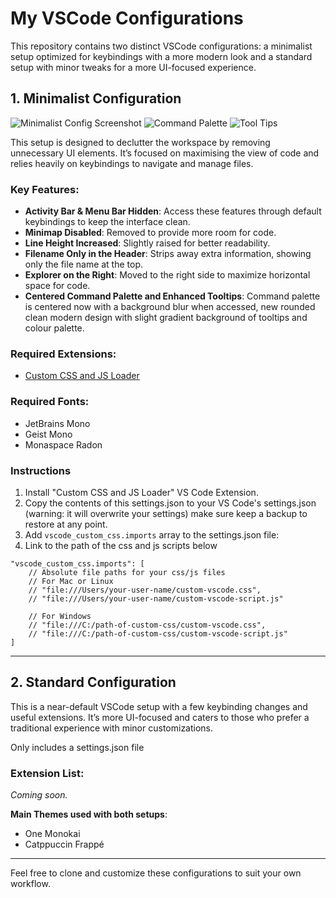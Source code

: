 # My VSCode Configurations

This repository contains two distinct VSCode configurations: a minimalist setup optimized for keybindings with a more modern look and a standard setup with minor tweaks for a more UI-focused experience.

## 1. Minimalist Configuration
![Minimalist Config Screenshot](https://github.com/user-attachments/assets/bc39a9f3-2dd3-4098-b928-4700278b8cdf)
![Command Palette](https://github.com/user-attachments/assets/b59b5de7-23fa-4936-a3e7-f61a7996eb34)
![Tool Tips](https://github.com/user-attachments/assets/a507c5ec-f644-482d-b0e2-568bc5a240f8)

This setup is designed to declutter the workspace by removing unnecessary UI elements. It’s focused on maximising the view of code and relies heavily on keybindings to navigate and manage files.

### Key Features:
- **Activity Bar & Menu Bar Hidden**: Access these features through default keybindings to keep the interface clean.
- **Minimap Disabled**: Removed to provide more room for code.
- **Line Height Increased**: Slightly raised for better readability.
- **Filename Only in the Header**: Strips away extra information, showing only the file name at the top.
- **Explorer on the Right**: Moved to the right side to maximize horizontal space for code.
- **Centered Command Palette and Enhanced Tooltips**: Command palette is centered now with a background blur when accessed, new rounded clean modern design with slight gradient background of tooltips and colour palette.



### Required Extensions:
- [Custom CSS and JS Loader](https://marketplace.visualstudio.com/items?itemName=be5invis.vscode-custom-css)

### Required Fonts:
- JetBrains Mono
- Geist Mono
- Monaspace Radon


### Instructions

1. Install "Custom CSS and JS Loader" VS Code Extension.
2. Copy the contents of this settings.json to your VS Code's settings.json (warning: it will overwrite your settings) make sure keep a backup to restore at any point.
3. Add `vscode_custom_css.imports` array to the settings.json file:
4. Link to the path of the css and js scripts below
```
"vscode_custom_css.imports": [
    // Absolute file paths for your css/js files
    // For Mac or Linux
    // "file:///Users/your-user-name/custom-vscode.css",
    // "file:///Users/your-user-name/custom-vscode-script.js"

    // For Windows
    // "file:///C:/path-of-custom-css/custom-vscode.css",
    // "file:///C:/path-of-custom-css/custom-vscode-script.js"
]
```

---

## 2. Standard Configuration

This is a near-default VSCode setup with a few keybinding changes and useful extensions. It’s more UI-focused and caters to those who prefer a traditional experience with minor customizations.

Only includes a settings.json file

### Extension List:
*Coming soon.*

**Main Themes used with both setups**:
* One Monokai
* Catppuccin Frappé


---
Feel free to clone and customize these configurations to suit your own workflow.
